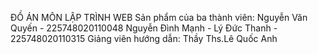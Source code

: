 ĐỒ ÁN MÔN LẬP TRÌNH WEB
Sản phẩm của ba thành viên:
Nguyễn Văn Quyến - 225748020110048
Nguyễn Đình Mạnh -
Lý Đức Thanh - 225748020110315
Giảng viên hướng dẫn:
Thầy Ths.Lê Quốc Anh
